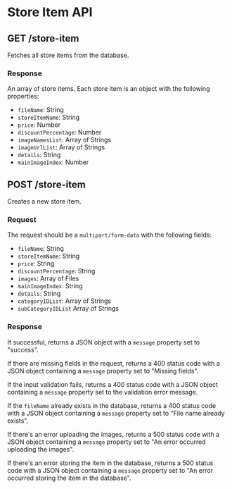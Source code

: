 # Store Item API

## GET /store-item

Fetches all store items from the database.

### Response

An array of store items. Each store item is an object with the following properties:

- `fileName`: String
- `storeItemName`: String
- `price`: Number
- `discountPercentage`: Number
- `imageNamesList`: Array of Strings
- `imageUrlList`: Array of Strings
- `details`: String
- `mainImageIndex`: Number

## POST /store-item

Creates a new store item.

### Request

The request should be a `multipart/form-data` with the following fields:

- `fileName`: String
- `storeItemName`: String
- `price`: String
- `discountPercentage`: String
- `images`: Array of Files
- `mainImageIndex`: String
- `details`: String
- `categoryIDList`: Array of Strings
- `subCategoryIDList` Array of Strings

### Response

If successful, returns a JSON object with a `message` property set to "success".

If there are missing fields in the request, returns a 400 status code with a JSON object containing a `message` property set to "Missing fields".

If the input validation fails, returns a 400 status code with a JSON object containing a `message` property set to the validation error message.

If the `fileName` already exists in the database, returns a 400 status code with a JSON object containing a `message` property set to "File name already exists".

If there's an error uploading the images, returns a 500 status code with a JSON object containing a `message` property set to "An error occurred uploading the images".

If there's an error storing the item in the database, returns a 500 status code with a JSON object containing a `message` property set to "An error occurred storing the item in the database".
